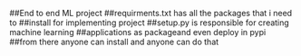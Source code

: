 ##End to end ML project
##requirments.txt has all the packages that i need to ##install for implementing project
##setup.py is responsible for creating machine learning ##applications as packageand even deploy in pypi
##from there anyone can install and anyone can do that
